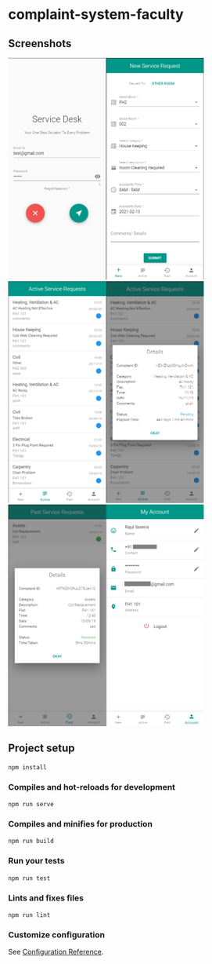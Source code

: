 # complaint-system-faculty

## Screenshots
<div>
<img src="https://github.com/rajulrs13/complaint-system-faculty/blob/master/src/SS/MyFacultyDays_SS_0.png" width="200" height="452"><img src="https://github.com/rajulrs13/complaint-system-faculty/blob/master/src/SS/MyFacultyDays_SS_1.png" width="200" height="452"><img src="https://github.com/rajulrs13/complaint-system-faculty/blob/master/src/SS/MyFacultyDays_SS_2.png" width="200" height="452"><img src="https://github.com/rajulrs13/complaint-system-faculty/blob/master/src/SS/MyFacultyDays_SS_3.png" width="200" height="452"><img src="https://github.com/rajulrs13/complaint-system-faculty/blob/master/src/SS/MyFacultyDays_SS_4.png" width="200" height="452"><img src="https://github.com/rajulrs13/complaint-system-faculty/blob/master/src/SS/MyFacultyDays_SS_5.png" width="200" height="452">
</div>

## Project setup
```
npm install
```

### Compiles and hot-reloads for development
```
npm run serve
```

### Compiles and minifies for production
```
npm run build
```

### Run your tests
```
npm run test
```

### Lints and fixes files
```
npm run lint
```

### Customize configuration
See [Configuration Reference](https://cli.vuejs.org/config/).
